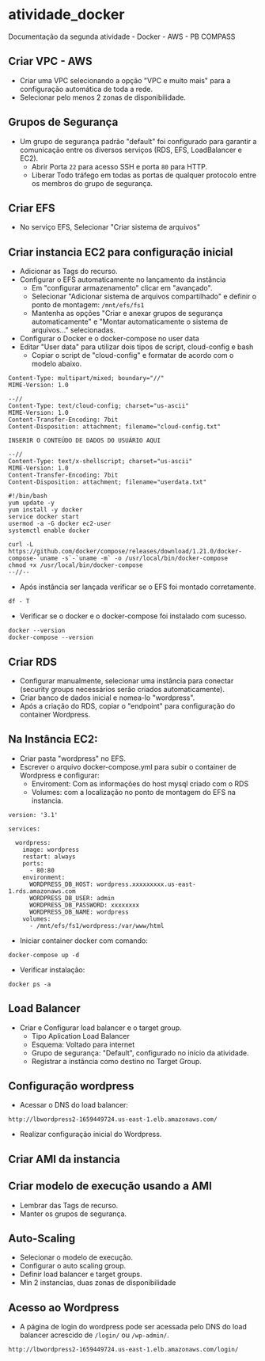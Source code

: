 # atividade_docker

Documentação da segunda atividade - Docker - AWS - PB COMPASS


## Criar VPC - AWS
- Criar uma VPC selecionando a opção "VPC e muito mais" para a configuração automática de toda a rede.
- Selecionar pelo menos 2 zonas de disponibilidade.

## Grupos de Segurança
- Um grupo de segurança padrão "default" foi configurado para garantir a comunicação entre os diversos serviços (RDS, EFS, LoadBalancer e EC2).
	- Abrir Porta ```22``` para acesso SSH e porta ```80``` para HTTP.
 	- Liberar Todo tráfego em todas as portas de qualquer protocolo entre os membros do grupo de segurança.  	  
  
## Criar EFS
- No serviço EFS, Selecionar "Criar sistema de arquivos"
  
## Criar instancia EC2 para configuração inicial
- Adicionar as Tags do recurso.
- Configurar o EFS automaticamente no lançamento da instância
	- Em "configurar armazenamento" clicar em "avançado".
 	- Selecionar "Adicionar sistema de arquivos compartilhado" e definir o ponto de montagem:
    ```/mnt/efs/fs1```
  	- Mantenha as opções "Criar e anexar grupos de segurança automaticamente" e "Montar automaticamente o sistema de arquivos..." selecionadas.
- Configurar o Docker e o docker-compose no user data    		 
- Editar "User data" para utilizar dois tipos de script, cloud-config e bash
	- Copiar o script de "cloud-config" e formatar de acordo com o modelo abaixo. 
```
Content-Type: multipart/mixed; boundary="//"
MIME-Version: 1.0

--//
Content-Type: text/cloud-config; charset="us-ascii"
MIME-Version: 1.0
Content-Transfer-Encoding: 7bit
Content-Disposition: attachment; filename="cloud-config.txt"

INSERIR O CONTEÚDO DE DADOS DO USUÁRIO AQUI

--//
Content-Type: text/x-shellscript; charset="us-ascii"
MIME-Version: 1.0
Content-Transfer-Encoding: 7bit
Content-Disposition: attachment; filename="userdata.txt"

#!/bin/bash
yum update -y
yum install -y docker
service docker start
usermod -a -G docker ec2-user
systemctl enable docker

curl -L https://github.com/docker/compose/releases/download/1.21.0/docker-compose-`uname -s`-`uname -m` -o /usr/local/bin/docker-compose
chmod +x /usr/local/bin/docker-compose
--//--

```

- Após instância ser lançada verificar se o EFS foi montado corretamente.

```
df - T
```

 - Verificar se o docker e o docker-compose foi instalado com sucesso.
```
docker --version
docker-compose --version
```
  
## Criar RDS
- Configurar manualmente, selecionar uma instância para conectar (security groups necessários serão criados automaticamente).
- Criar banco de dados inicial e nomea-lo "wordpress".
- Após a criação do RDS, copiar o "endpoint" para configuração do container Wordpress.
  
## Na Instância EC2:
- Criar pasta "wordpress" no EFS.
- Escrever o arquivo docker-compose.yml para subir o container de Wordpress e configurar:
	- Enviroment: Com as informações do host mysql criado com o RDS
	- Volumes: com a localização no ponto de montagem do EFS na instancia.
```
version: '3.1'

services:

  wordpress:
    image: wordpress
    restart: always
    ports:
      - 80:80
    environment:
      WORDPRESS_DB_HOST: wordpress.xxxxxxxxx.us-east-1.rds.amazonaws.com
      WORDPRESS_DB_USER: admin
      WORDPRESS_DB_PASSWORD: xxxxxxxx
      WORDPRESS_DB_NAME: wordpress
    volumes:
      - /mnt/efs/fs1/wordpress:/var/www/html
```
- Iniciar container docker com comando:
```  
docker-compose up -d
```
- Verificar instalação:

```
docker ps -a
```
  
## Load Balancer
- Criar e Configurar load balancer e o target group.
	- Tipo Aplication Load Balancer
	- Esquema: Voltado para internet
 	- Grupo de segurança: "Default", configurado no início da atividade. 		 	
	- Registrar a instância como destino no Target Group.
  
## Configuração wordpress
- Acessar o DNS do load balancer:
```
http://lbwordpress2-1659449724.us-east-1.elb.amazonaws.com/
```
- Realizar configuração inicial do Wordpress.
  
## Criar AMI da instancia

## Criar modelo de execução usando a AMI
- Lembrar das Tags de recurso.
- Manter os grupos de segurança.
  
## Auto-Scaling
- Selecionar o modelo de execução.
- Configurar o auto scaling group.
- Definir load balancer e target groups.
- Min 2 instancias, duas zonas de disponibilidade

## Acesso ao Wordpress

- A página de login do wordpress pode ser acessada pelo DNS do load balancer acrescido de ```/login/``` ou ```/wp-admin/```.
```
http://lbwordpress2-1659449724.us-east-1.elb.amazonaws.com/login/
```

